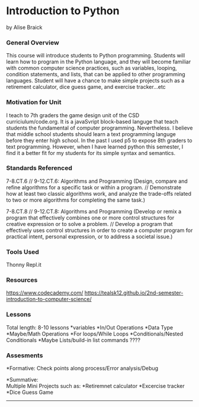 # Introduction to Python
by Alise Braick

### General Overview

This course will introduce students to Python programming. Students will learn how to program in the Python language, and they will become familiar with common computer science practices, such as variables, looping, condition statements, and lists, that can be applied to other programming languages. Student will have a chance to make simple projects such as a retirement calculator, dice guess game, and exercise tracker…etc 

### Motivation for Unit

I teach to 7th graders the game design unit of the CSD curriciulum/code.org. It is a javaSvript block-based languge that teach students the fundamental of computer programming. Nevertheless.  I believe that middle school students should learn a text programming languge before they enter high school. In the past I used p5 to expose 8th graders to text programming. However, when I have learned python this semester, I find it a better fit for my students for its simple syntax and semantics.  

### Standards Referenced

7-8.CT.6 // 9-12.CT.6: Algorithms and Programming (Design, compare and refine algorithms for a specific task or within a program. // Demonstrate how at least two classic algorithms work, and analyze the trade-offs related to two or more algorithms for completing the same task.)

7-8.CT.8 // 9-12.CT.8: Algorithms and Programming (Develop or remix a program that effectively combines one or more control structures for creative expression or to solve a problem. // Develop a program that effectively uses control structures in order to create a computer program for practical intent, personal expression, or to address a societal issue.)

### Tools Used
Thonny
Repl.it

### Resources
https://www.codecademy.com/
https://tealsk12.github.io/2nd-semester-introduction-to-computer-science/


### Lessons
Total length: 8-10 lessons
*variables
*In/Out Operations
*Data Type
*Maybe/Math Operations
*For loops/While Loops
*Conditionals/Nested Conditionals
*Maybe Lists/build-in list commands ????

### Assesments
*Formative: 
Check points along process/Error analysis/Debug

*Summative:  
Multiple Mini Projects such as:
*Retiremnet calculator
*Excercise tracker
*Dice Guess Game




---




